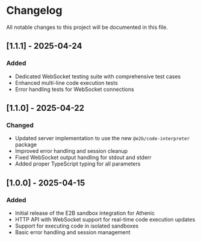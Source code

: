 # Changelog

All notable changes to this project will be documented in this file.

## [1.1.1] - 2025-04-24

### Added
- Dedicated WebSocket testing suite with comprehensive test cases
- Enhanced multi-line code execution tests
- Error handling tests for WebSocket connections

## [1.1.0] - 2025-04-22

### Changed
- Updated server implementation to use the new `@e2b/code-interpreter` package
- Improved error handling and session cleanup
- Fixed WebSocket output handling for stdout and stderr
- Added proper TypeScript typing for all parameters

## [1.0.0] - 2025-04-15

### Added
- Initial release of the E2B sandbox integration for Athenic
- HTTP API with WebSocket support for real-time code execution updates
- Support for executing code in isolated sandboxes
- Basic error handling and session management 